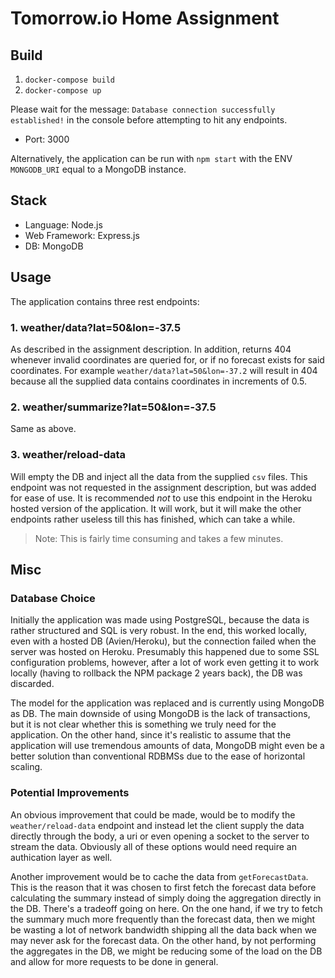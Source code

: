 # Tomorrow.io Home Assignment

## Build

1. `docker-compose build`
2. `docker-compose up`

Please wait for the message: `Database connection successfully established!` in the console before attempting to hit any endpoints.

- Port: 3000

Alternatively, the application can be run with `npm start` with the ENV `MONGODB_URI` equal to a MongoDB instance.

## Stack

- Language: Node.js
- Web Framework: Express.js
- DB: MongoDB

## Usage

The application contains three rest endpoints:

### 1. weather/data?lat=50&lon=-37.5

As described in the assignment description. In addition, returns 404 whenever invalid coordinates are queried for, or if no forecast exists for said coordinates. For example `weather/data?lat=50&lon=-37.2` will result in 404 because all the supplied data contains coordinates in increments of 0.5.

### 2. weather/summarize?lat=50&lon=-37.5

Same as above.

### 3. weather/reload-data

Will empty the DB and inject all the data from the supplied `csv` files.
This endpoint was not requested in the assignment description, but was added for ease of use.
It is recommended _not_ to use this endpoint in the Heroku hosted version of the application. It will work, but it will make the other endpoints rather useless till this has finished, which can take a while.

> Note: This is fairly time consuming and takes a few minutes.

## Misc

### Database Choice

Initially the application was made using PostgreSQL, because the data is rather structured and SQL is very robust. In the end, this worked locally, even with a hosted DB (Avien/Heroku), but the connection failed when the server was hosted on Heroku. Presumably this happened due to some SSL configuration problems, however, after a lot of work even getting it to work locally (having to rollback the NPM package 2 years back), the DB was discarded.

The model for the application was replaced and is currently using MongoDB as DB. The main downside of using MongoDB is the lack of transactions, but it is not clear whether this is something we truly need for the application. On the other hand, since it's realistic to assume that the application will use tremendous amounts of data, MongoDB might even be a better solution than conventional RDBMSs due to the ease of horizontal scaling.

### Potential Improvements

An obvious improvement that could be made, would be to modify the `weather/reload-data` endpoint and instead let the client supply the data directly through the body, a uri or even opening a socket to the server to stream the data. Obviously all of these options would need require an authication layer as well.

Another improvement would be to cache the data from `getForecastData`. This is the reason that it was chosen to first fetch the forecast data before calculating the summary instead of simply doing the aggregation directly in the DB. There's a tradeoff going on here. On the one hand, if we try to fetch the summary much more frequently than the forecast data, then we might be wasting a lot of network bandwidth shipping all the data back when we may never ask for the forecast data. On the other hand, by not performing the aggregates in the DB, we might be reducing some of the load on the DB and allow for more requests to be done in general.
